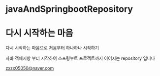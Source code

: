# javaAndSpringbootRepository

# 다시 시작하는 마음




다시 시작하는 마음으로 처음부터 하나하나 시작하기 


자바 객체지향 부터 시작하여 스프링부트 프로젝트까지 이어지는 repository 입니다 


<zxzx05050@naver.com>
